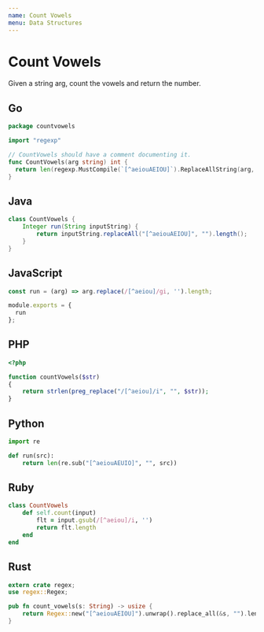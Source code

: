 ```yaml
---
name: Count Vowels
menu: Data Structures
---
```


# Count Vowels

Given a string arg, count the vowels and return the number.

## Go

```go
package countvowels

import "regexp"

// CountVowels should have a comment documenting it.
func CountVowels(arg string) int {
  return len(regexp.MustCompile(`[^aeiouAEIOU]`).ReplaceAllString(arg, ""))
}
```

## Java

```java
class CountVowels {
    Integer run(String inputString) {
        return inputString.replaceAll("[^aeiouAEIOU]", "").length();
    }
}
```

## JavaScript

```javascript
const run = (arg) => arg.replace(/[^aeiou]/gi, '').length;

module.exports = {
  run
};
```

## PHP

```php
<?php

function countVowels($str)
{
    return strlen(preg_replace("/[^aeiou]/i", "", $str));
}
```

## Python

```python
import re

def run(src):
    return len(re.sub("[^aeiouAEUIO]", "", src))
```

## Ruby

```ruby
class CountVowels
    def self.count(input)
        flt = input.gsub(/[^aeiou]/i, '')
        return flt.length
    end
end
```

## Rust

```rust
extern crate regex;
use regex::Regex;

pub fn count_vowels(s: String) -> usize {
    return Regex::new("[^aeiouAEIOU]").unwrap().replace_all(&s, "").len();
}
```
